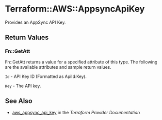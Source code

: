 # Terraform::AWS::AppsyncApiKey

Provides an AppSync API Key.

## Return Values

### Fn::GetAtt

Fn::GetAtt returns a value for a specified attribute of this type. The following are the available attributes and sample return values.

`Id` - API Key ID (Formatted as ApiId:Key).

`Key` - The API key.

## See Also

* [aws_appsync_api_key](https://www.terraform.io/docs/providers/aws/r/appsync_api_key.html) in the _Terraform Provider Documentation_